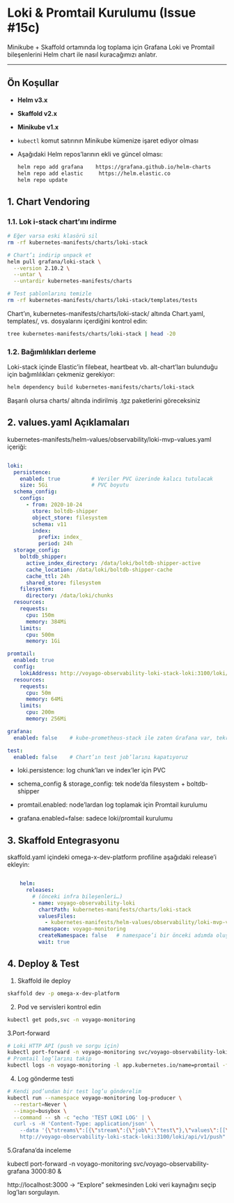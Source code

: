 # Loki & Promtail Kurulumu (Issue #15c)

Minikube + Skaffold ortamında log toplama için Grafana Loki ve Promtail bileşenlerini Helm chart ile nasıl kuracağımızı anlatır.

---

## Ön Koşullar

- **Helm v3.x**  
- **Skaffold v2.x**  
- **Minikube v1.x**  
- `kubectl` komut satırının Minikube kümenize işaret ediyor olması  

- Aşağıdaki Helm repos’larının ekli ve güncel olması:  

  ```bash
  helm repo add grafana    https://grafana.github.io/helm-charts
  helm repo add elastic     https://helm.elastic.co
  helm repo update
   ```
## 1. Chart Vendoring
### 1.1. Lok i-stack chart’ını indirme

```bash
# Eğer varsa eski klasörü sil
rm -rf kubernetes-manifests/charts/loki-stack

# Chart’ı indirip unpack et
helm pull grafana/loki-stack \
  --version 2.10.2 \
  --untar \
  --untardir kubernetes-manifests/charts

# Test şablonlarını temizle
rm -rf kubernetes-manifests/charts/loki-stack/templates/tests
```

Chart’ın, kubernetes-manifests/charts/loki-stack/ altında Chart.yaml, templates/, vs. dosyalarını içerdiğini kontrol edin:

```bash
tree kubernetes-manifests/charts/loki-stack | head -20
```

### 1.2. Bağımlılıkları derleme
Loki-stack içinde Elastic’in filebeat, heartbeat vb. alt-chart’ları bulunduğu için bağımlılıkları çekmeniz gerekiyor:
```bash
helm dependency build kubernetes-manifests/charts/loki-stack
```
Başarılı olursa charts/ altında indirilmiş .tgz paketlerini göreceksiniz 

## 2. values.yaml Açıklamaları
kubernetes-manifests/helm-values/observability/loki-mvp-values.yaml içeriği:

```yaml

loki:
  persistence:
    enabled: true          # Veriler PVC üzerinde kalıcı tutulacak
    size: 5Gi              # PVC boyutu
  schema_config:
    configs:
      - from: 2020-10-24
        store: boltdb-shipper
        object_store: filesystem
        schema: v11
        index:
          prefix: index_
          period: 24h
  storage_config:
    boltdb_shipper:
      active_index_directory: /data/loki/boltdb-shipper-active
      cache_location: /data/loki/boltdb-shipper-cache
      cache_ttl: 24h
      shared_store: filesystem
    filesystem:
      directory: /data/loki/chunks
  resources:
    requests:
      cpu: 150m
      memory: 384Mi
    limits:
      cpu: 500m
      memory: 1Gi

promtail:
  enabled: true
  config:
    lokiAddress: http://voyago-observability-loki-stack-loki:3100/loki/api/v1/push
  resources:
    requests:
      cpu: 50m
      memory: 64Mi
    limits:
      cpu: 200m
      memory: 256Mi

grafana:
  enabled: false    # kube-prometheus-stack ile zaten Grafana var, tekrar kurmayalım

test:
  enabled: false    # Chart’ın test job’larını kapatıyoruz
```
* loki.persistence: log chunk’ları ve index’ler için PVC

* schema_config & storage_config: tek node’da filesystem + boltdb-shipper

* promtail.enabled: node’lardan log toplamak için Promtail kurulumu

* grafana.enabled=false: sadece loki/promtail kurulumu

## 3. Skaffold Entegrasyonu
skaffold.yaml içindeki omega-x-dev-platform profiline aşağıdaki release’i ekleyin:

```yaml

    helm:
      releases:
        # (önceki infra bileşenleri…)
        - name: voyago-observability-loki
          chartPath: kubernetes-manifests/charts/loki-stack
          valuesFiles:
            - kubernetes-manifests/helm-values/observability/loki-mvp-values.yaml
          namespace: voyago-monitoring
          createNamespace: false   # namespace’i bir önceki adımda oluşturduk
          wait: true
```

## 4. Deploy & Test
1. Skaffold ile deploy

```bash
skaffold dev -p omega-x-dev-platform
```

2. Pod ve servisleri kontrol edin

```bash
kubectl get pods,svc -n voyago-monitoring
```

3.Port-forward

```bash
# Loki HTTP API (push ve sorgu için)
kubectl port-forward -n voyago-monitoring svc/voyago-observability-loki-stack-loki 3100:3100 &
# Promtail log’larını takip
kubectl logs -n voyago-monitoring -l app.kubernetes.io/name=promtail -f
```

4. Log gönderme testi

```bash
# Kendi pod’undan bir test log’u gönderelim
kubectl run --namespace voyago-monitoring log-producer \
  --restart=Never \
  --image=busybox \
  --command -- sh -c "echo 'TEST LOKI LOG' | \
  curl -s -H 'Content-Type: application/json' \
    --data '{\"streams\":[{\"stream\":{\"job\":\"test\"},\"values\":[[\"'$(date +%s%N)'\",\"\\\"Hello Loki\\\"\"]]}]}' \
    http://voyago-observability-loki-stack-loki:3100/loki/api/v1/push"
```
5.Grafana’da inceleme

kubectl port-forward -n voyago-monitoring svc/voyago-observability-grafana 3000:80 &

http://localhost:3000 → “Explore” sekmesinden Loki veri kaynağını seçip log’ları sorgulayın.